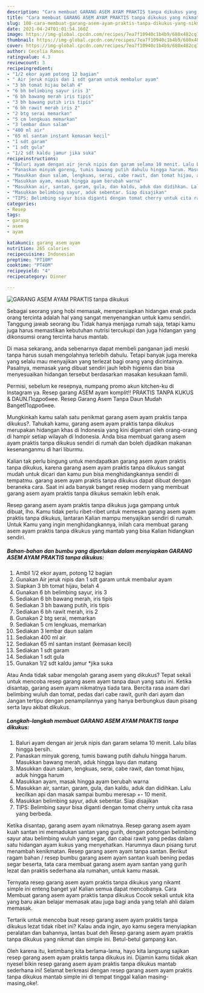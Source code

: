 ```yaml
---
description: "Cara membuat GARANG ASEM AYAM PRAKTIS tanpa dikukus yang nikmat dan Mudah Dibuat"
title: "Cara membuat GARANG ASEM AYAM PRAKTIS tanpa dikukus yang nikmat dan Mudah Dibuat"
slug: 100-cara-membuat-garang-asem-ayam-praktis-tanpa-dikukus-yang-nikmat-dan-mudah-dibuat
date: 2021-04-24T01:01:54.160Z
image: https://img-global.cpcdn.com/recipes/7ea7f10940c1b4b9/680x482cq70/garang-asem-ayam-praktis-tanpa-dikukus-foto-resep-utama.jpg
thumbnail: https://img-global.cpcdn.com/recipes/7ea7f10940c1b4b9/680x482cq70/garang-asem-ayam-praktis-tanpa-dikukus-foto-resep-utama.jpg
cover: https://img-global.cpcdn.com/recipes/7ea7f10940c1b4b9/680x482cq70/garang-asem-ayam-praktis-tanpa-dikukus-foto-resep-utama.jpg
author: Cecelia Ramos
ratingvalue: 4.3
reviewcount: 3
recipeingredient:
- "1/2 ekor ayam potong 12 bagian"
- " Air jeruk nipis dan 1 sdt garam untuk membalur ayam"
- "3 bh tomat hijau belah 4"
- "6 bh belimbing sayur iris 3"
- "6 bh bawang merah iris tipis"
- "3 bh bawang putih iris tipis"
- "6 bh rawit merah iris 2"
- "2 btg serai memarkan"
- "5 cm lengkuas memarkan"
- "3 lembar daun salam"
- "400 ml air"
- "65 ml santan instant kemasan kecil"
- "1 sdt garam"
- "1 sdt gula"
- "1/2 sdt kaldu jamur jika suka"
recipeinstructions:
- "Baluri ayam dengan air jeruk nipis dan garam selama 10 menit. Lalu bilas hingga bersih."
- "Panaskan minyak goreng, tumis bawang putih dahulu hingga harum. Masukkan bawang merah, aduk hingga layu dan matang"
- "Masukkan daun salam, lengkuas, serai, cabe rawit, dan tomat hijau, aduk hingga harum"
- "Masukkan ayam, masak hingga ayam berubah warna"
- "Masukkan air, santan, garam, gula, dan kaldu, aduk dan didihkan. Lalu kecilkan api dan masak sampai bumbu meresap +- 10 menit."
- "Masukkan belimbing sayur, aduk sebentar. Siap disajikan"
- "TIPS: Belimbing sayur bisa diganti dengan tomat cherry untuk cita rasa yang berbeda."
categories:
- Resep
tags:
- garang
- asem
- ayam

katakunci: garang asem ayam 
nutrition: 265 calories
recipecuisine: Indonesian
preptime: "PT10M"
cooktime: "PT40M"
recipeyield: "4"
recipecategory: Dinner

---
```



![GARANG ASEM AYAM PRAKTIS tanpa dikukus](https://img-global.cpcdn.com/recipes/7ea7f10940c1b4b9/680x482cq70/garang-asem-ayam-praktis-tanpa-dikukus-foto-resep-utama.jpg)

Sebagai seorang yang hobi memasak, mempersiapkan hidangan enak pada orang tercinta adalah hal yang sangat menyenangkan untuk kamu sendiri. Tanggung jawab seorang ibu Tidak hanya menjaga rumah saja, tetapi kamu juga harus memastikan kebutuhan nutrisi tercukupi dan juga hidangan yang dikonsumsi orang tercinta harus mantab.

Di masa  sekarang, anda sebenarnya dapat membeli panganan jadi meski tanpa harus susah mengolahnya terlebih dahulu. Tetapi banyak juga mereka yang selalu mau menyajikan yang terlezat bagi orang yang dicintainya. Pasalnya, memasak yang dibuat sendiri jauh lebih higienis dan bisa menyesuaikan hidangan tersebut berdasarkan masakan kesukaan famili. 

Permisi, sebelum ke resepnya, numpang promo akun kitchen-ku di Instagram ya. Resep garang ASEM ayam komplit‼️ PRAKTIS TANPA KUKUS &amp; DAUN.Подробнее. Resep Garang Asem Tanpa Daun Mudah BangetПодробнее.

Mungkinkah kamu salah satu penikmat garang asem ayam praktis tanpa dikukus?. Tahukah kamu, garang asem ayam praktis tanpa dikukus merupakan hidangan khas di Indonesia yang kini digemari oleh orang-orang di hampir setiap wilayah di Indonesia. Anda bisa membuat garang asem ayam praktis tanpa dikukus sendiri di rumah dan boleh dijadikan makanan kesenanganmu di hari liburmu.

Kalian tak perlu bingung untuk mendapatkan garang asem ayam praktis tanpa dikukus, karena garang asem ayam praktis tanpa dikukus sangat mudah untuk dicari dan kamu pun bisa menghidangkannya sendiri di tempatmu. garang asem ayam praktis tanpa dikukus dapat dibuat dengan beraneka cara. Saat ini ada banyak banget resep modern yang membuat garang asem ayam praktis tanpa dikukus semakin lebih enak.

Resep garang asem ayam praktis tanpa dikukus juga gampang untuk dibuat, lho. Kamu tidak perlu ribet-ribet untuk memesan garang asem ayam praktis tanpa dikukus, lantaran Kalian mampu menyajikan sendiri di rumah. Untuk Kamu yang ingin menghidangkannya, inilah cara membuat garang asem ayam praktis tanpa dikukus yang mantab yang bisa Kalian hidangkan sendiri.

<!--inarticleads1-->

##### Bahan-bahan dan bumbu yang diperlukan dalam menyiapkan GARANG ASEM AYAM PRAKTIS tanpa dikukus:

1. Ambil 1/2 ekor ayam, potong 12 bagian
1. Gunakan  Air jeruk nipis dan 1 sdt garam untuk membalur ayam
1. Siapkan 3 bh tomat hijau, belah 4
1. Gunakan 6 bh belimbing sayur, iris 3
1. Sediakan 6 bh bawang merah, iris tipis
1. Sediakan 3 bh bawang putih, iris tipis
1. Sediakan 6 bh rawit merah, iris 2
1. Gunakan 2 btg serai, memarkan
1. Sediakan 5 cm lengkuas, memarkan
1. Sediakan 3 lembar daun salam
1. Sediakan 400 ml air
1. Sediakan 65 ml santan instant (kemasan kecil)
1. Sediakan 1 sdt garam
1. Sediakan 1 sdt gula
1. Gunakan 1/2 sdt kaldu jamur *jika suka


Atau Anda tidak sabar mengolah garang asem yang dikukus? Tepat sekali untuk mencoba resep garang asem ayam tanpa daun yang satu ini. Ketika disantap, garang asem ayam nikmatnya tiada tara. Bercita rasa asam dari belimbing wuluh dan tomat, pedas dari cabe rawit, gurih dari ayam dan Jangan tertipu dengan penampilannya yang hanya berbungkus daun pisang serta layu akibat dikukus. 

<!--inarticleads2-->

##### Langkah-langkah membuat GARANG ASEM AYAM PRAKTIS tanpa dikukus:

1. Baluri ayam dengan air jeruk nipis dan garam selama 10 menit. Lalu bilas hingga bersih.
1. Panaskan minyak goreng, tumis bawang putih dahulu hingga harum. Masukkan bawang merah, aduk hingga layu dan matang
1. Masukkan daun salam, lengkuas, serai, cabe rawit, dan tomat hijau, aduk hingga harum
1. Masukkan ayam, masak hingga ayam berubah warna
1. Masukkan air, santan, garam, gula, dan kaldu, aduk dan didihkan. Lalu kecilkan api dan masak sampai bumbu meresap +- 10 menit.
1. Masukkan belimbing sayur, aduk sebentar. Siap disajikan
1. TIPS: Belimbing sayur bisa diganti dengan tomat cherry untuk cita rasa yang berbeda.


Ketika disantap, garang asem ayam nikmatnya. Resep garang asem ayam kuah santan ini memadukan santan yang gurih, dengan potongan belimbing sayur atau belimbing wuluh yang segar, dan cabai rawit yang pedas dalam satu hidangan ayam kukus yang menyehatkan. Harumnya daun pisang turut menambah kenikmatan. Resep garang asem ayam tanpa santan. Berikut ragam bahan / resep bumbu garang asem ayam santan kuah bening pedas segar beserta, tata cara membuat garang asem ayam santan yang gurih lezat dan praktis sederhana ala rumahan, untuk kamu masak. 

Ternyata resep garang asem ayam praktis tanpa dikukus yang nikamt simple ini enteng banget ya! Kalian semua dapat mencobanya. Cara Membuat garang asem ayam praktis tanpa dikukus Cocok sekali untuk kita yang baru akan belajar memasak atau juga bagi anda yang telah ahli dalam memasak.

Tertarik untuk mencoba buat resep garang asem ayam praktis tanpa dikukus lezat tidak ribet ini? Kalau anda ingin, ayo kamu segera menyiapkan peralatan dan bahannya, lantas buat deh Resep garang asem ayam praktis tanpa dikukus yang nikmat dan simple ini. Betul-betul gampang kan. 

Oleh karena itu, ketimbang kita berlama-lama, hayo kita langsung sajikan resep garang asem ayam praktis tanpa dikukus ini. Dijamin kamu tiidak akan nyesel bikin resep garang asem ayam praktis tanpa dikukus mantab sederhana ini! Selamat berkreasi dengan resep garang asem ayam praktis tanpa dikukus mantab simple ini di tempat tinggal kalian masing-masing,oke!.

